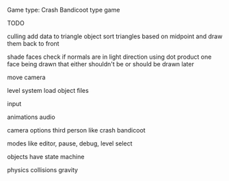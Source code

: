 Game type: Crash Bandicoot type game

TODO

culling
	add data to triangle object
	sort triangles based on midpoint and draw them back to front

shade faces
	check if normals are in light direction using dot product
	one face being drawn that either shouldn't be or should be 
	drawn later

move camera

level system
	load object files

input

animations
audio

camera options
	third person like crash bandicoot
	
modes like editor, pause, debug, level select

objects 
	have state machine
	
physics
	collisions
	gravity

